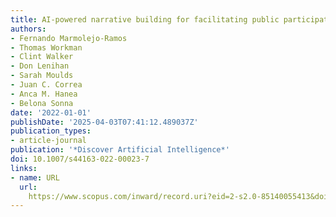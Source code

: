 ```yaml
---
title: AI-powered narrative building for facilitating public participation and engagement
authors:
- Fernando Marmolejo-Ramos
- Thomas Workman
- Clint Walker
- Don Lenihan
- Sarah Moulds
- Juan C. Correa
- Anca M. Hanea
- Belona Sonna
date: '2022-01-01'
publishDate: '2025-04-03T07:41:12.489037Z'
publication_types:
- article-journal
publication: '*Discover Artificial Intelligence*'
doi: 10.1007/s44163-022-00023-7
links:
- name: URL
  url: 
    https://www.scopus.com/inward/record.uri?eid=2-s2.0-85140055413&doi=10.1007%2fs44163-022-00023-7&partnerID=40&md5=a057780346d51ecbf3c1eb4517ec249c
---
```

